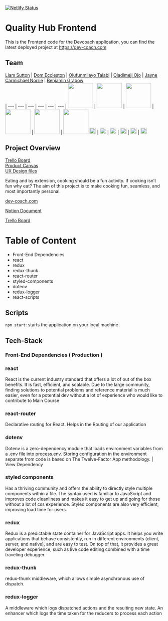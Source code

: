 [![Netlify Status](https://api.netlify.com/api/v1/badges/7c3d3c09-dc9d-426b-aba2-28da9fee44e3/deploy-status)](https://app.netlify.com/sites/eager-euclid-bdab76/deploys)

# Quality Hub Frontend
 This is the Frontend code for the Devcoach application, you can find the latest deployed project at https://dev-coach.com

## Team


[Liam Sutton](https://github.com/curm90) | 
[Dom Eccleston](https://github.com/domeccleston) | 
[Olufunmilayo Talabi](https://github.com/funmi7) | 
[Oladimeji Ojo](https://github.com/ojokure) | 
[Jayne Carmichael Norrie](https://github.com/jaynecn) | 
[Benjamin Grabow](https://github.com/benjamingrabow)<br> 
| --- | --- | --- | --- | --- | --- |
[<img src="https://avatars0.githubusercontent.com/u/41268212?s=460&v=4" width = "80" />](https://github.com/curm90) | [<img src="https://avatars1.githubusercontent.com/u/31101792?s=460&v=4" width = "80" />](https://github.com/domeccleston) | [<img src="https://avatars0.githubusercontent.com/u/34395743?s=460&v=4" width = "80" />](https://github.com/funmi7) | [<img src="https://avatars2.githubusercontent.com/u/51193046?s=460&v=4" width = "80" />](https://github.com/ojokure) | [<img src="https://avatars2.githubusercontent.com/u/39460834?s=460&v=4" width = "80" />](https://github.com/jaynecn) | [<img src="https://avatars2.githubusercontent.com/u/45399252?s=460&v=4" width = "80" />](https://github.com/benjamingrabow)
[<img src="https://github.com/favicon.ico" width="20" />](https://github.com/curm90) | [<img src="https://github.com/favicon.ico" width="20">](https://github.com/domeccleston) | [<img src="https://github.com/favicon.ico" width="20" >](https://github.com/funmi7) | [<img src="https://github.com/favicon.ico" width="20" />](https://github.com/ojokure) | [<img src="https://github.com/favicon.ico" width="20" />](https://github.com/jaynecn) | [<img src="https://github.com/favicon.ico" width="20" />](https://github.com/benjamingrabow)


## Project Overview
[Trello Board](https://trello.com/b/V74GJ53f/labs) <br>
[Product Canvas](https://www.notion.so/EU3-Recipe-Version-Control-78e62a961eee4f059e1f02c7dcb6d73b) <br>
[UX Design files](https://www.figma.com/file/rJzG4mFCWol5kJ0suycSfS/Forkbook?node-id=59%3A4) <br>

Eating and by extension, cooking should be a fun activity. If cooking isn’t fun why eat?
The aim of this project is to make cooking fun, seamless, and most importantly personal.

[dev-coach.com](https://www.dev-coach.com)

[Notion Document](https://www.notion.so/EU3-QualityHub-503a434aa6b4425595d2b4fa03a1d406)

[Trello Board](https://trello.com/b/SlF9gway/quality-hub)

# Table of Content

- Front-End Dependencies
- react
- redux
- redux-thunk
- react-router
- styled-components
- dotenv
- redux-logger
- react-scripts

## Scripts

`npm start`: starts the application on your local machine

## Tech-Stack

### Front-End Dependencies ( Production )

### react

React is the current industry standard that offers a lot of out of the box benefits. It is fast, efficient, and scalable. Due to the large community, finding solutions to potential problems and reference material is much easier, even for a potential dev without a lot of experience who would like to contribute to Main Course

### react-router

Declarative routing for React. Helps in the Routing of our application

### dotenv

Dotenv is a zero-dependency module that loads environment variables from a .env file into process.env. Storing configuration in the environment separate from code is based on The Twelve-Factor App methodology. | View Dependency

### styled components

Has a thriving community and offers the ability to directly style multiple components within a file. The syntax used is familiar to JavaScript and improves code cleanliness and makes it easy to get up and going for those without a lot of css experience. Styled components are also very efficient, improving load time for users.

### redux

Redux is a predictable state container for JavaScript apps.
It helps you write applications that behave consistently, run in different environments (client, server, and native), and are easy to test. On top of that, it provides a great developer experience, such as live code editing combined with a time traveling debugger.

### redux-thunk

redux-thunk middleware, which allows simple asynchronous use of dispatch.

### redux-logger

A middleware which logs dispatched actions and the resulting new state.
An enhancer which logs the time taken for the reducers to process each action
